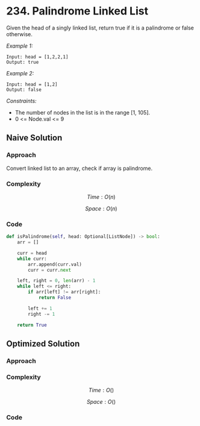 # 234. Palindrome Linked List
Given the head of a singly linked list, return true if it is a palindrome or false otherwise.

*Example 1:*

```
Input: head = [1,2,2,1]
Output: true
```

*Example 2:*

```
Input: head = [1,2]
Output: false
```

*Constraints:*

* The number of nodes in the list is in the range [1, 105].
* 0 <= Node.val <= 9

## Naive Solution

### Approach
Convert linked list to an array, check if array is palindrome.

### Complexity
$$Time: O(n)$$

$$Space: O(n)$$

### Code
```py
def isPalindrome(self, head: Optional[ListNode]) -> bool:
    arr = []

    curr = head
    while curr:
        arr.append(curr.val)
        curr = curr.next

    left, right = 0, len(arr) - 1
    while left <= right:
        if arr[left] != arr[right]:
            return False

        left += 1
        right -= 1

    return True
```

## Optimized Solution

### Approach
<!-- Describe your approach to solving the problem. -->

### Complexity
$$Time: O()$$

$$Space: O()$$

### Code
```py

```
